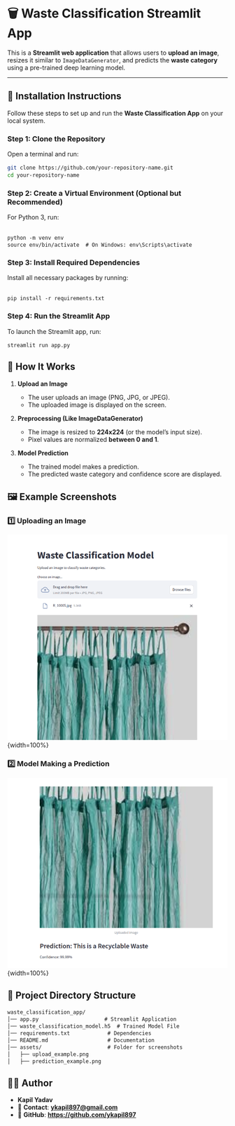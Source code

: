 # 🗑 Waste Classification Streamlit App  

This is a **Streamlit web application** that allows users to **upload an image**, resizes it similar to `ImageDataGenerator`, and predicts the **waste category** using a pre-trained deep learning model.

---

## 🚀 **Installation Instructions**  

Follow these steps to set up and run the **Waste Classification App** on your local system.

### **Step 1: Clone the Repository**  
Open a terminal and run:  
```sh
git clone https://github.com/your-repository-name.git
cd your-repository-name
```

### **Step 2: Create a Virtual Environment (Optional but Recommended)**
For Python 3, run:
```

python -m venv env
source env/bin/activate  # On Windows: env\Scripts\activate
```

### **Step 3: Install Required Dependencies**
Install all necessary packages by running:
```

pip install -r requirements.txt
```

### **Step 4: Run the Streamlit App**
To launch the Streamlit app, run:
```
streamlit run app.py
```

## 🎯 **How It Works**
1. **Upload an Image**
    * The user uploads an image (PNG, JPG, or JPEG).
    * The uploaded image is displayed on the screen.

2. **Preprocessing (Like ImageDataGenerator)**
    * The image is resized to **224x224** (or the model’s input size).
    * Pixel values are normalized **between 0 and 1**.

3. **Model Prediction**
    * The trained model makes a prediction.
    * The predicted waste category and confidence score are displayed.
## 🖼️ **Example Screenshots**  

### **1️⃣ Uploading an Image**  
![Uploading Image](assets/upload_example.png){width=100%}  

### **2️⃣ Model Making a Prediction**  
![Prediction Result](assets/prediction_example.png){width=100%}    

## 📂 **Project Directory Structure**
    waste_classification_app/
    │── app.py                     # Streamlit Application
    │── waste_classification_model.h5  # Trained Model File
    │── requirements.txt            # Dependencies
    │── README.md                   # Documentation
    │── assets/                     # Folder for screenshots
    │   ├── upload_example.png
    │   ├── prediction_example.png

## 👨‍💻 **Author**
* **Kapil Yadav**
* 📧 **Contact**: **ykapil897@gmail.com**
* 🔗 **GitHub**: **https://github.com/ykapil897**


